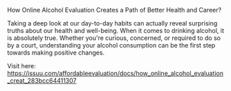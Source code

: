 How Online Alcohol Evaluation Creates a Path of Better Health and Career? 

Taking a deep look at our day-to-day habits can actually reveal surprising truths about our health and well-being. When it comes to drinking alcohol, it is absolutely true. Whether you're curious, concerned, or required to do so by a court, understanding your alcohol consumption can be the first step towards making positive changes. 

Visit here: https://issuu.com/affordableevaluation/docs/how_online_alcohol_evaluation_creat_283bcc64411307
